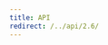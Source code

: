 ```yaml
---
title: API
redirect: /../api/2.6/
---
```

<!--AUTOVERSION: "redirect: /../api/development/"/integration/complain-->
<!--
Exception to the rule about AUTOVERSION tags coming before their affected block:
For page headers the tag may come after due to misrendering if it is above.
-->
